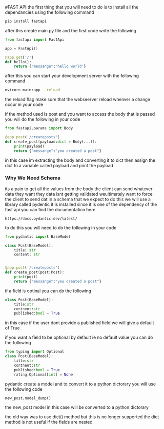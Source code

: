 #FAST API 
the first thing that you will need to do is to install all the dependancies using the following command
```sh
pip install fastapi
```
after this create main.py file and the first code write the following 
```py
from fastapi import FastApi

app = FastApi()

@app.get('/')
def hello():
    return {"messange":'hello world'}

```
after this you can start your development server with the following command 
```sh
uvicorn main:app --reload
```
the reload flag make sure that the webseerver reload whenver 
a change occur in your code

if the method used is post and you want to access the body that is passed  you will do the following in your code

```py
from fastapi.params import Body

@app.post('/createposts')
def create_post(payload:dict = Body(...)):
    print(payload)
    return {"messange":"you created a post"}
```
in this case im extracting the body and converting it to dict 
then assign the dict to a variable called payload and print 
the payload

### Why We Need Schema

its a pain to get all the values from the body 
the client can send whatever data they want 
they data isnt getting validated 
weultimately want to force the client to send dat in a schema
that we expect 
to do this we will use a library called pydentic 
it is installed since it is one of the dependency of the 
fast api 
you can find the documentation here 
```url
https://docs.pydantic.dev/latest/

```
to do this you will need to do the following in your code
```py
from pydantic import BaseModel

class Post(BaseModel):
    title: str
    content: str


@app.post('/createposts')
def create_post(post:Post):
    print(post)
    return {"messange":"you created a post"}

```
if a field is optinal you can do the following 
```py
class Post(BaseModel):
    title:str
    contnent:str 
    published:bool = True

```
in this case if the user dont provide a published field we will give a default of True

if you want a field to be optional by default ie no default value you can do the following 

```py
from typing import Optional
class Post(BaseModel):
    title:str
    contnent:str 
    published:bool = True
    rating:Optional[int] = None


```
pydantic create a model and to convert it to a python 
dictorary you will use the following code
```py
new_post.model_dump()

```
the new_post model in this case will be converted to a python 
dictorary 

the old way was to use dict() method but this is no longer supported 
the dict method is not useful if the fields are nested 


